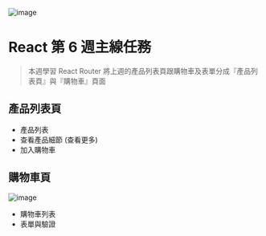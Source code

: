 ![image](https://github.com/user-attachments/assets/5ed4df04-be23-44c5-9b4f-4e11f74152c7)
# React 第 6 週主線任務
> 本週學習 React Router 將上週的產品列表頁跟購物車及表單分成『產品列表頁』與『購物車』頁面
## 產品列表頁
- 產品列表
- 查看產品細節 (查看更多)
- 加入購物車

## 購物車頁 
![image](https://github.com/user-attachments/assets/b0742430-05bd-4829-a277-b39cf23f85af)
- 購物車列表
- 表單與驗證

